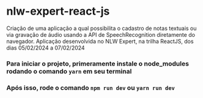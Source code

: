 # nlw-expert-react-js
Criação de uma aplicação a qual possibilita o cadastro de notas textuais ou via gravação de áudio usando a API de SpeechRecognition diretamente do navegador.
Aplicação desenvolvida no NLW Expert, na trilha ReactJS, dos dias 05/02/2024 a 07/02/2024

### Para iniciar o projeto, primeramente instale o node_modules rodando o comando `yarn` em seu terminal
### Após isso, rode o comando `npm run dev` ou `yarn run dev`
